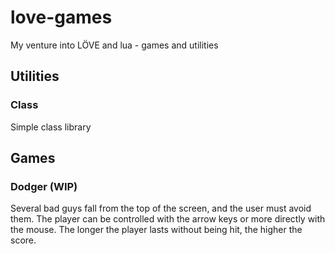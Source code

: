# love-games
My venture into LÖVE and lua - games and utilities

## Utilities

### Class
Simple class library

## Games

### Dodger (WIP)
Several bad guys fall from the top of the screen, and the user must avoid them. The player can be controlled with the arrow keys or more directly with the mouse. The longer the player lasts without being hit, the higher the score.